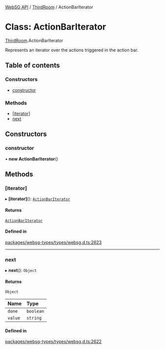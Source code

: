 [WebSG API](../README.md) / [ThirdRoom](../modules/ThirdRoom.md) / ActionBarIterator

# Class: ActionBarIterator

[ThirdRoom](../modules/ThirdRoom.md).ActionBarIterator

Represents an iterator over the actions triggered in the action bar.

## Table of contents

### Constructors

- [constructor](ThirdRoom.ActionBarIterator.md#constructor)

### Methods

- [[iterator]](ThirdRoom.ActionBarIterator.md#[iterator])
- [next](ThirdRoom.ActionBarIterator.md#next)

## Constructors

### constructor

• **new ActionBarIterator**()

## Methods

### [iterator]

▸ **[iterator]**(): [`ActionBarIterator`](ThirdRoom.ActionBarIterator.md)

#### Returns

[`ActionBarIterator`](ThirdRoom.ActionBarIterator.md)

#### Defined in

[packages/websg-types/types/websg.d.ts:2623](https://github.com/thirdroom/thirdroom/blob/3d97b348/packages/websg-types/types/websg.d.ts#L2623)

___

### next

▸ **next**(): `Object`

#### Returns

`Object`

| Name | Type |
| :------ | :------ |
| `done` | `boolean` |
| `value` | `string` |

#### Defined in

[packages/websg-types/types/websg.d.ts:2622](https://github.com/thirdroom/thirdroom/blob/3d97b348/packages/websg-types/types/websg.d.ts#L2622)
